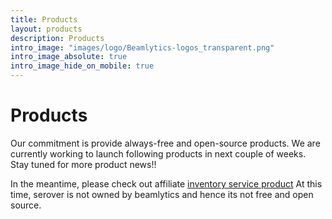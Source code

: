 ```yaml
---
title: Products 
layout: products
description: Products
intro_image: "images/logo/Beamlytics-logos_transparent.png"
intro_image_absolute: true
intro_image_hide_on_mobile: true
---
```


# Products

Our commitment is provide always-free and open-source products. 
We are currently working to launch following products in next couple of weeks. 
Stay tuned for more product news!!

In the meantime, please check out affiliate [inventory service product](https://serover.com) 
At this time, serover is not owned by beamlytics and hence its not free and open source. 